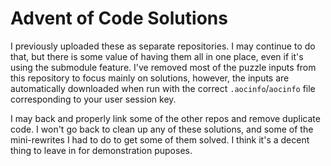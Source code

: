 Advent of Code Solutions
========================

I previously uploaded these as separate repositories. I may continue to do that, but there is some value of having them all in one place, even if it's using the submodule feature.  I've removed most of the puzzle inputs from this repository to focus mainly on solutions, however, the inputs are automatically downloaded when run with the correct `.aocinfo`/`aocinfo` file corresponding to your user session key.

I may back and properly link some of the other repos and remove duplicate code. I won't go back to clean up any of these solutions, and some of the mini-rewrites I had to do to get some of them solved. I think it's a decent thing to leave in for demonstration puposes.